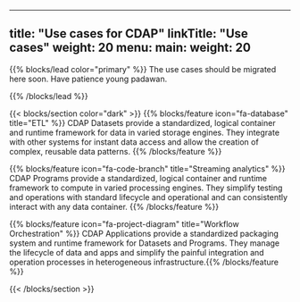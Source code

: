 
---
title: "Use cases  for CDAP"
linkTitle: "Use cases"
weight: 20
menu:
  main:
    weight: 20
---

{{% blocks/lead color="primary" %}}
The use cases should be migrated here soon. Have patience young padawan. 

{{% /blocks/lead %}}

{{< blocks/section color="dark" >}}
{{% blocks/feature icon="fa-database" title="ETL" %}}
CDAP Datasets provide a standardized, logical container and runtime framework for data in varied storage engines. They integrate with other systems for instant data access and allow the creation of complex, reusable data patterns.
{{% /blocks/feature %}}


{{% blocks/feature icon="fa-code-branch" title="Streaming analytics" %}}
CDAP Programs provide a standardized, logical container and runtime framework to compute in varied processing engines. They simplify testing and operations with standard lifecycle and operational and can consistently interact with any data container.
{{% /blocks/feature %}}


{{% blocks/feature icon="fa-project-diagram" title="Workflow Orchestration" %}}
CDAP Applications provide a standardized packaging system and runtime framework for Datasets and Programs. They manage the lifecycle of data and apps and simplify the painful integration and operation processes in heterogeneous infrastructure.{{% /blocks/feature %}}


{{< /blocks/section >}}

